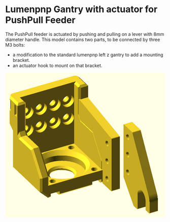 # Lumenpnp Gantry with actuator for PushPull Feeder

The PushPull feeder is actuated by pushing and pulling on a lever with 8mm diameter
handle. This model contains two parts, to be connected by three M3 bolts:
- a modification to the standard lumenpnp left z gantry to add a mounting bracket.
- an actuator hook to mount on that bracket.

![Z Gantry with hook acutator](gantry.jpg)
